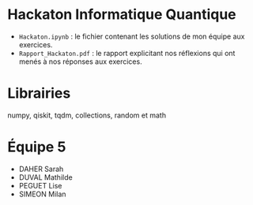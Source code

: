 # Hackaton Informatique Quantique
- `Hackaton.ipynb` : le fichier contenant les solutions de mon équipe aux exercices.
- `Rapport_Hackaton.pdf` : le rapport explicitant nos réflexions qui ont menés à nos réponses aux exercices.

# Librairies 
numpy, qiskit, tqdm, collections, random et math

# Équipe 5
- DAHER Sarah
- DUVAL Mathilde
- PEGUET Lise
- SIMEON Milan


